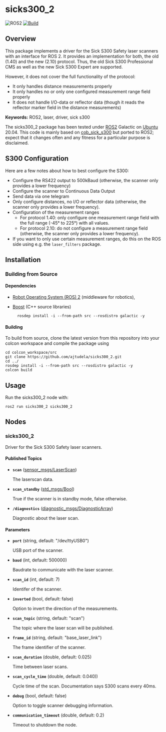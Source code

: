 # sicks300_2

![ROS2](https://img.shields.io/badge/ros2-galactic-purple?logo=ros&logoColor=white)
[![Build](https://github.com/ajtudela/sicks300_2/actions/workflows/build.yml/badge.svg?branch=dev)](https://github.com/ajtudela/sicks300_2/actions/workflows/build.yml)

## Overview

This package implements a driver for the Sick S300 Safety laser scanners with an interface for ROS 2. 
It provides an implementation for both, the old (1.40) and the new (2.10) protocol.
Thus, the old Sick S300 Professional CMS as well as the new Sick S300 Expert are supported.

However, it does not cover the full functionality of the protocol:
- It only handles distance measurements properly
- It only handles no or only one configured measurement range field properly
- It does not handle I/O-data or reflector data
(though it reads the reflector marker field in the distance measurements)

**Keywords:** ROS2, laser, driver, sick s300

The sicks300_2 package has been tested under [ROS2] Galactic on [Ubuntu] 20.04. This code is mainly based on [cob_sick_s300](http://wiki.ros.org/cob_sick_s300) but ported to ROS2; expect that it changes often and any fitness for a particular purpose is disclaimed.

## S300 Configuration
Here are a few notes about how to best configure the S300:
- Configure the RS422 output to 500kBaud (otherwise, the scanner only provides a lower frequency)
- Configure the scanner to Continuous Data Output
- Send data via one telegram
- Only configure distances, no I/O or reflector data (otherwise, the scanner only provides a lower frequency).
- Configuration of the measurement ranges
    - For protocol 1.40: only configure one measurement range field with the full range (-45° to 225°) with all values.
    - For protocol 2.10: do not configure a measurement range field
      (otherwise, the scanner only provides a lower frequency).
- If you want to only use certain measurement ranges, do this on the ROS side using e.g. the `laser_filters` package.

## Installation

### Building from Source

#### Dependencies

- [Robot Operating System (ROS) 2](https://docs.ros.org/en/galactic/) (middleware for robotics),
- [Boost](https://www.boost.org/) (C++ source libraries)

		rosdep install -i --from-path src --rosdistro galactic -y

#### Building

To build from source, clone the latest version from this repository into your colcon workspace and compile the package using

	cd colcon_workspace/src
	git clone https://github.com/ajtudela/sicks300_2.git
	cd ../
	rosdep install -i --from-path src --rosdistro galactic -y
	colcon build

## Usage

Run the sicks300_2 node with:

	ros2 run sicks300_2 sicks300_2

## Nodes

### sicks300_2

Driver for the Sick S300 Safety laser scanners.

#### Published Topics

* **`scan`** ([sensor_msgs/LaserScan])

	The laserscan data.

* **`scan_standby`** ([std_msgs/Bool])

	True if the scanner is in standby mode, false otherwise.

* **`/diagnostics`** ([diagnostic_msgs/DiagnosticArray])

	Diagnostic about the laser scan.

#### Parameters

* **`port`** (string, default: "/dev/ttyUSB0")

	USB port of the scanner.

* **`baud`** (int, default: 500000)

	Baudrate to communicate with the laser scanner.

* **`scan_id`** (int, default: 7)

	Identifer of the scanner.

* **`inverted`** (bool, default: false)

	Option to invert the direction of the measurements.

* **`scan_topic`** (string, default: "scan")

	The topic where the laser scan will be published.

* **`frame_id`** (string, default: "base_laser_link")

	The frame identifier of the scanner.

* **`scan_duration`** (double, default: 0.025)

	Time between laser scans.

* **`scan_cycle_time`** (double, default: 0.040))

	Cycle time of the scan. Documentation says S300 scans every 40ms.

* **`debug`** (bool, default: false)

	Option to toggle scanner debugging information.

* **`communication_timeout`** (double, default: 0.2)

	Timeout to shutdown the node.

[Ubuntu]: https://ubuntu.com/
[ROS2]: https://docs.ros.org/en/galactic/
[sensor_msgs/LaserScan]: https://docs.ros2.org/galactic/api/sensor_msgs/msg/LaserScan.html
[std_msgs/Bool]: https://docs.ros2.org/galactic/api/std_msgs/msg/Bool.html
[diagnostic_msgs/DiagnosticArray]: https://docs.ros2.org/galactic/api/diagnostic_msgs/msg/DiagnosticArray.html